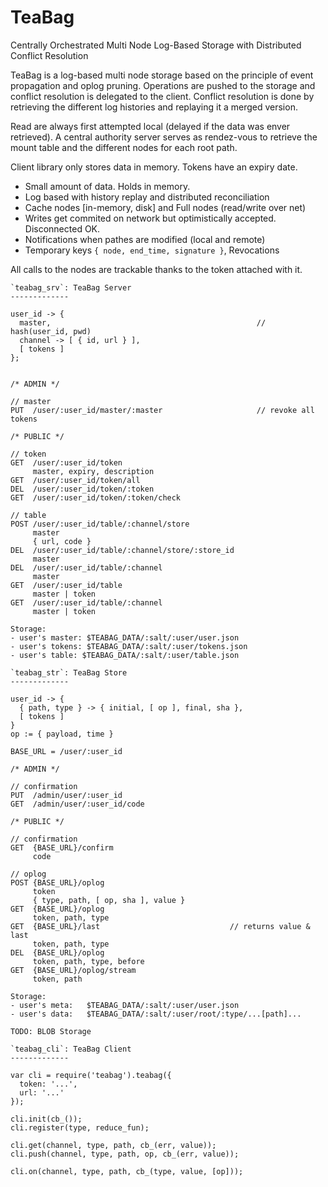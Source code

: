 TeaBag
======

Centrally Orchestrated Multi Node Log-Based Storage with Distributed Conflict 
Resolution

TeaBag is a log-based multi node storage based on the principle of event
propagation and oplog pruning. Operations are pushed to the storage and conflict
resolution is delegated to the client. Conflict resolution is done by retrieving
the different log histories and replaying it a merged version.

Read are always first attempted local (delayed if the data was enver retrieved).
A central authority server serves as rendez-vous to retrieve the mount table and
the different nodes for each root path. 

Client library only stores data in memory. Tokens have an expiry date.

- Small amount of data. Holds in memory.
- Log based with history replay and distributed reconciliation
- Cache nodes [in-memory, disk] and Full nodes (read/write over net)
- Writes get commited on network but optimistically accepted. Disconnected OK.
- Notifications when pathes are modified (local and remote)
- Temporary keys `{ node, end_time, signature }`, Revocations

All calls to the nodes are trackable thanks to the token attached with it.

```
`teabag_srv`: TeaBag Server
-------------

user_id -> { 
  master,                                              // hash(user_id, pwd)
  channel -> [ { id, url } ],     
  [ tokens ]
};


/* ADMIN */

// master
PUT  /user/:user_id/master/:master                     // revoke all tokens

/* PUBLIC */

// token
GET  /user/:user_id/token
     master, expiry, description
GET  /user/:user_id/token/all
DEL  /user/:user_id/token/:token
GET  /user/:user_id/token/:token/check

// table
POST /user/:user_id/table/:channel/store
     master
     { url, code }
DEL  /user/:user_id/table/:channel/store/:store_id
     master
DEL  /user/:user_id/table/:channel
     master
GET  /user/:user_id/table
     master | token
GET  /user/:user_id/table/:channel
     master | token

Storage:
- user's master: $TEABAG_DATA/:salt/:user/user.json
- user's tokens: $TEABAG_DATA/:salt/:user/tokens.json
- user's table: $TEABAG_DATA/:salt/:user/table.json

```

```
`teabag_str`: TeaBag Store
-------------

user_id -> {
  { path, type } -> { initial, [ op ], final, sha },
  [ tokens ]
}
op := { payload, time }

BASE_URL = /user/:user_id

/* ADMIN */

// confirmation
PUT  /admin/user/:user_id
GET  /admin/user/:user_id/code

/* PUBLIC */

// confirmation
GET  {BASE_URL}/confirm
     code

// oplog
POST {BASE_URL}/oplog
     token
     { type, path, [ op, sha ], value }
GET  {BASE_URL}/oplog
     token, path, type
GET  {BASE_URL}/last                             // returns value & last
     token, path, type
DEL  {BASE_URL}/oplog
     token, path, type, before
GET  {BASE_URL}/oplog/stream
     token, path

Storage:
- user's meta:   $TEABAG_DATA/:salt/:user/user.json
- user's data:   $TEABAG_DATA/:salt/:user/root/:type/...[path]...

TODO: BLOB Storage
```

```
`teabag_cli`: TeaBag Client
-------------

var cli = require('teabag').teabag({
  token: '...',
  url: '...'
});

cli.init(cb_());
cli.register(type, reduce_fun);

cli.get(channel, type, path, cb_(err, value));
cli.push(channel, type, path, op, cb_(err, value));

cli.on(channel, type, path, cb_(type, value, [op]));

```
